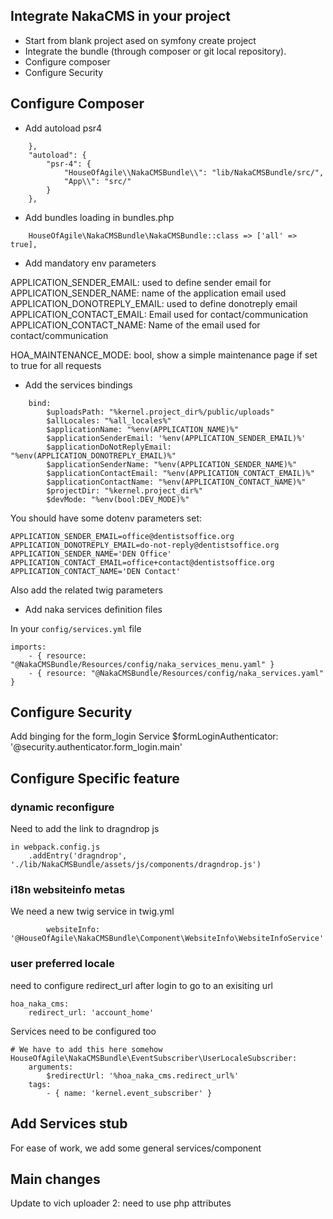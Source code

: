 ## Integrate NakaCMS in your project
* Start from blank project ased on symfony create project
* Integrate the bundle (through composer or git local repository).
* Configure composer
* Configure Security


## Configure Composer
* Add autoload psr4
```
    },
    "autoload": {
        "psr-4": {
            "HouseOfAgile\\NakaCMSBundle\\": "lib/NakaCMSBundle/src/",
            "App\\": "src/"
        }
    },
```
* Add bundles loading in bundles.php
```
    HouseOfAgile\NakaCMSBundle\NakaCMSBundle::class => ['all' => true],

```

* Add mandatory env parameters

APPLICATION_SENDER_EMAIL: used to define sender email for 
APPLICATION_SENDER_NAME: name of the application email used 
APPLICATION_DONOTREPLY_EMAIL: used to define donotreply email
APPLICATION_CONTACT_EMAIL: Email used for contact/communication
APPLICATION_CONTACT_NAME: Name of the email used for contact/communication

HOA_MAINTENANCE_MODE: bool, show a simple maintenance page if set to true for all requests


* Add the services bindings
```
    bind:
        $uploadsPath: "%kernel.project_dir%/public/uploads"
        $allLocales: "%all_locales%"
        $applicationName: "%env(APPLICATION_NAME)%"
        $applicationSenderEmail: '%env(APPLICATION_SENDER_EMAIL)%'
        $applicationDoNotReplyEmail: "%env(APPLICATION_DONOTREPLY_EMAIL)%"
        $applicationSenderName: "%env(APPLICATION_SENDER_NAME)%"
        $applicationContactEmail: "%env(APPLICATION_CONTACT_EMAIL)%"
        $applicationContactName: "%env(APPLICATION_CONTACT_NAME)%"
        $projectDir: "%kernel.project_dir%"
        $devMode: "%env(bool:DEV_MODE)%"
```

You should have some dotenv parameters set:

    APPLICATION_SENDER_EMAIL=office@dentistsoffice.org
    APPLICATION_DONOTREPLY_EMAIL=do-not-reply@dentistsoffice.org
    APPLICATION_SENDER_NAME='DEN Office'
    APPLICATION_CONTACT_EMAIL=office+contact@dentistsoffice.org
    APPLICATION_CONTACT_NAME='DEN Contact'


Also add the related twig parameters

* Add naka services definition files

In your `config/services.yml` file

```
imports:
    - { resource: "@NakaCMSBundle/Resources/config/naka_services_menu.yaml" }
    - { resource: "@NakaCMSBundle/Resources/config/naka_services.yaml" }
```
## Configure Security

Add binging for the form_login Service
    $formLoginAuthenticator: '@security.authenticator.form_login.main'


## Configure Specific feature
### dynamic reconfigure
Need to add the link to dragndrop js
```
in webpack.config.js
    .addEntry('dragndrop', './lib/NakaCMSBundle/assets/js/components/dragndrop.js')

```

### i18n websiteinfo metas

We need a new twig service in twig.yml
```
        websiteInfo: '@HouseOfAgile\NakaCMSBundle\Component\WebsiteInfo\WebsiteInfoService'
```

### user preferred locale
need to configure redirect_url after login to go to an exisiting url
```
hoa_naka_cms:
    redirect_url: 'account_home'
```

Services need to be configured too

    # We have to add this here somehow
    HouseOfAgile\NakaCMSBundle\EventSubscriber\UserLocaleSubscriber:
        arguments:
            $redirectUrl: '%hoa_naka_cms.redirect_url%'
        tags:
            - { name: 'kernel.event_subscriber' }


## Add Services stub
For ease of work, we add some general services/component

## Main changes
Update to vich uploader 2: need to use php attributes


